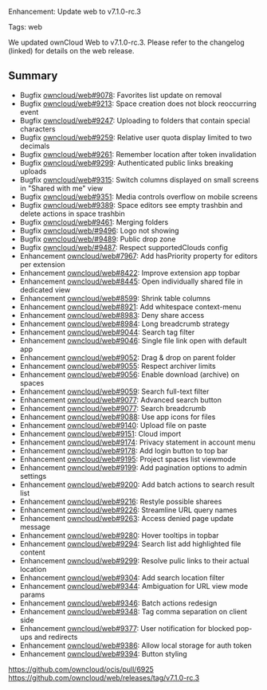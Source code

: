 Enhancement: Update web to v7.1.0-rc.3

Tags: web

We updated ownCloud Web to v7.1.0-rc.3. Please refer to the changelog (linked) for details on the web release.

## Summary
* Bugfix [owncloud/web#9078](https://github.com/owncloud/web/pull/9078): Favorites list update on removal
* Bugfix [owncloud/web#9213](https://github.com/owncloud/web/pull/9213): Space creation does not block reoccurring event
* Bugfix [owncloud/web#9247](https://github.com/owncloud/web/issues/9247): Uploading to folders that contain special characters
* Bugfix [owncloud/web#9259](https://github.com/owncloud/web/issues/9259): Relative user quota display limited to two decimals
* Bugfix [owncloud/web#9261](https://github.com/owncloud/web/issues/9261): Remember location after token invalidation
* Bugfix [owncloud/web#9299](https://github.com/owncloud/web/pull/9299): Authenticated public links breaking uploads
* Bugfix [owncloud/web#9315](https://github.com/owncloud/web/issues/9315): Switch columns displayed on small screens in "Shared with me" view
* Bugfix [owncloud/web#9351](https://github.com/owncloud/web/pull/9351): Media controls overflow on mobile screens
* Bugfix [owncloud/web#9389](https://github.com/owncloud/web/pull/9389): Space editors see empty trashbin and delete actions in space trashbin
* Bugfix [owncloud/web#9461](https://github.com/owncloud/web/pull/9461): Merging folders
* Bugfix [owncloud/web/#9496](https://github.com/owncloud/web/pull/9496): Logo not showing
* Bugfix [owncloud/web/#9489](https://github.com/owncloud/web/pull/9489): Public drop zone
* Bugfix [owncloud/web/#9487](https://github.com/owncloud/web/pull/9487): Respect supportedClouds config
* Enhancement [owncloud/web#7967](https://github.com/owncloud/web/pull/7967): Add hasPriority property for editors per extension
* Enhancement [owncloud/web#8422](https://github.com/owncloud/web/issues/8422): Improve extension app topbar
* Enhancement [owncloud/web#8445](https://github.com/owncloud/web/issues/8445): Open individually shared file in dedicated view
* Enhancement [owncloud/web#8599](https://github.com/owncloud/web/issues/8599): Shrink table columns
* Enhancement [owncloud/web#8921](https://github.com/owncloud/web/pull/8921): Add whitespace context-menu
* Enhancement [owncloud/web#8983](https://github.com/owncloud/web/pull/8983): Deny share access
* Enhancement [owncloud/web#8984](https://github.com/owncloud/web/pull/8984): Long breadcrumb strategy
* Enhancement [owncloud/web#9044](https://github.com/owncloud/web/pull/9044): Search tag filter
* Enhancement [owncloud/web#9046](https://github.com/owncloud/web/pull/9046): Single file link open with default app
* Enhancement [owncloud/web#9052](https://github.com/owncloud/web/pull/9052): Drag & drop on parent folder
* Enhancement [owncloud/web#9055](https://github.com/owncloud/web/pull/9055): Respect archiver limits
* Enhancement [owncloud/web#9056](https://github.com/owncloud/web/issues/9056): Enable download (archive) on spaces
* Enhancement [owncloud/web#9059](https://github.com/owncloud/web/pull/9059): Search full-text filter
* Enhancement [owncloud/web#9077](https://github.com/owncloud/web/pull/9077): Advanced search button
* Enhancement [owncloud/web#9077](https://github.com/owncloud/web/pull/9077): Search breadcrumb
* Enhancement [owncloud/web#9088](https://github.com/owncloud/web/pull/9088): Use app icons for files
* Enhancement [owncloud/web#9140](https://github.com/owncloud/web/pull/9140): Upload file on paste
* Enhancement [owncloud/web#9151](https://github.com/owncloud/web/issues/9151): Cloud import
* Enhancement [owncloud/web#9174](https://github.com/owncloud/web/issues/9174): Privacy statement in account menu
* Enhancement [owncloud/web#9178](https://github.com/owncloud/web/pull/9178): Add login button to top bar
* Enhancement [owncloud/web#9195](https://github.com/owncloud/web/pull/9195): Project spaces list viewmode
* Enhancement [owncloud/web#9199](https://github.com/owncloud/web/pull/9199): Add pagination options to admin settings
* Enhancement [owncloud/web#9200](https://github.com/owncloud/web/pull/9200): Add batch actions to search result list
* Enhancement [owncloud/web#9216](https://github.com/owncloud/web/issues/9216): Restyle possible sharees
* Enhancement [owncloud/web#9226](https://github.com/owncloud/web/pull/9226): Streamline URL query names
* Enhancement [owncloud/web#9263](https://github.com/owncloud/web/pull/9263): Access denied page update message
* Enhancement [owncloud/web#9280](https://github.com/owncloud/web/issues/9280): Hover tooltips in topbar
* Enhancement [owncloud/web#9294](https://github.com/owncloud/web/pull/9294): Search list add highlighted file content
* Enhancement [owncloud/web#9299](https://github.com/owncloud/web/pull/9299): Resolve pulic links to their actual location
* Enhancement [owncloud/web#9304](https://github.com/owncloud/web/pull/9304): Add search location filter
* Enhancement [owncloud/web#9344](https://github.com/owncloud/web/pull/9344): Ambiguation for URL view mode params
* Enhancement [owncloud/web#9346](https://github.com/owncloud/web/pull/9346): Batch actions redesign
* Enhancement [owncloud/web#9348](https://github.com/owncloud/web/pull/9348): Tag comma separation on client side
* Enhancement [owncloud/web#9377](https://github.com/owncloud/web/issues/9377): User notification for blocked pop-ups and redirects
* Enhancement [owncloud/web#9386](https://github.com/owncloud/web/pull/9386): Allow local storage for auth token
* Enhancement [owncloud/web#9394](https://github.com/owncloud/web/pull/9394): Button styling

https://github.com/owncloud/ocis/pull/6925
https://github.com/owncloud/web/releases/tag/v7.1.0-rc.3
